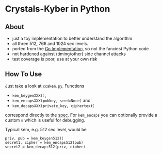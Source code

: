 # Crystals-Kyber in Python

## About

- just a toy implementation to better understand the algorithm
- all three 512, 768 and 1024 sec levels. 
- ported from the [Go Implementation](https://github.com/kudelskisecurity/crystals-go), so not the fanciest Python code
- not hardened against (timing/other) side channel attacks
- test coverage is poor, use at your own risk

## How To Use

Just take a look at `ccakem.py`. Functions 

- `kem_keygenXXX()`, 
- `kem_encapsXXX(pubkey, seed=None)` and 
- `kem_decapsXXX(private_key, ciphertext)` 

correspond directly to the [spec](https://pq-crystals.org/). For `kem_encaps` you can optionally provide a custom `m` which is useful for debugging.

Typical kem, e.g. 512 sec level, would be

````
priv, pub = kem_keygen512()
secret1, cipher = kem_encaps512(pub)
secret2 = kem_decaps512(priv, cipher)
````
